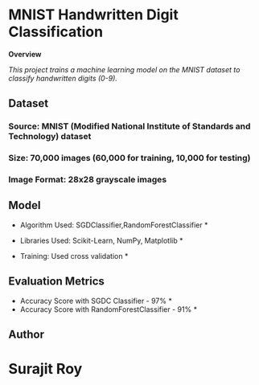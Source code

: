 # MNIST Handwritten Digit Classification

**Overview**

*This project trains a machine learning model on the MNIST dataset to classify handwritten digits (0-9).*

## Dataset

### Source: MNIST (Modified National Institute of Standards and Technology) dataset

### Size: 70,000 images (60,000 for training, 10,000 for testing)

### Image Format: 28x28 grayscale images

## Model

* Algorithm Used: SGDClassifier,RandomForestClassifier *

* Libraries Used: Scikit-Learn, NumPy, Matplotlib *

* Training: Used cross validation *

## Evaluation Metrics

* Accuracy Score with SGDC Classifier - 97% *
* Accuracy Score with RandomForestClassifier - 91% *


## Author

# Surajit Roy



